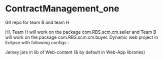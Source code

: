 # ContractManagement_one
Git repo for team B and team H

HI,
Team H will work on the package com.RBS.scm.cm.seller and Team B will work on the package com.RBS.scm.cm.buyer.
Dynamic web project in Eclipse with following configs :


Jersey jars in lib of Web-content (& by default in Web-App libraries)


